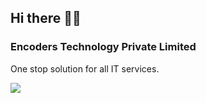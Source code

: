 ## Hi there 👋🙋‍

### Encoders Technology Private Limited

One stop solution for all IT services.

<img src="https://coruscating-mooncake-d1444c.netlify.app/img/encoders_logo_black.png">

